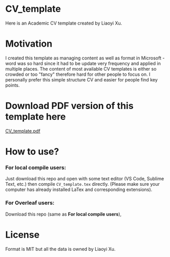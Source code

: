 # CV_template
Here is an Academic CV template created by Liaoyi Xu.
# Motivation
I created this template as managing content as well as format in Microsoft - word was so hard since it had to be update very frequency and applied in multiple places. The content of most available CV templates is either so crowded or too "fancy" therefore hard for other people to focus on. I personally prefer this simple structure CV and easier for people find key points.
# Download PDF version of this template here
[CV_template.pdf](https://github.com/t3isuan/CV_template/files/6215439/CV_template.pdf)
# How to use?
### For local compile users:
Just download this repo and open with some text editor (VS Code, Sublime Text, etc.) then compile ``CV_template.tex`` directly. (Please make sure your computer has already installed LaTex and corresponding extensions).
### For Overleaf users:
Download this repo (same as **For local compile users**), 
# License
Format is MIT but all the data is owned by Liaoyi Xu.
